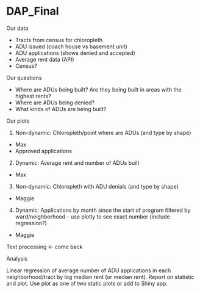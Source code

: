 # DAP_Final

Our data
- Tracts from census for chloropleth
- ADU issued (coach house vs basement unit)
- ADU applications (shows denied and accepted)
- Average rent data (API)
- Census? 

Our questions
- Where are ADUs being built? Are they being built in areas with the highest rents?
- Where are ADUs being denied?
- What kinds of ADUs are being built? 

Our plots

1. Non-dynamic: Chloropleth/point where are ADUs (and type by shape)
  - Max
  - Approved applications
2. Dynamic: Average rent and number of ADUs built
  - Max
3. Non-dynamic: Chloropleth with ADU denials (and type by shape)
  - Maggie
4. Dynamic: Applications by month since the start of program filtered by ward/neighborhood - use plotly to see exact number (include regression?)
  - Maggie 

Text processing <- come back

Analysis

Linear regression of average number of ADU applications in each neighborhood/tract by log median rent (or median rent). Report on statistic and plot. Use plot as one of two static plots or add to Shiny app. 